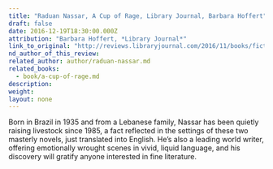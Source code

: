 ```yaml
---
title: "Raduan Nassar, A Cup of Rage, Library Journal, Barbara Hoffert"
draft: false
date: 2016-12-19T18:30:00.000Z
attribution: "Barbara Hoffert, *Library Journal*"
link_to_original: "http://reviews.libraryjournal.com/2016/11/books/fiction/winter-fiction-in-translation-top-fiction-from-around-the-world/"
nd_author_of_this_review:
related_author: author/raduan-nassar.md
related_books:
  - book/a-cup-of-rage.md
description:
weight:
layout: none
---
```

Born in Brazil in 1935 and from a Lebanese family, Nassar has been quietly raising livestock since 1985, a fact reflected in the settings of these two masterly novels, just translated into English. He’s also a leading world writer, offering emotionally wrought scenes in vivid, liquid language, and his discovery will gratify anyone interested in fine literature.

